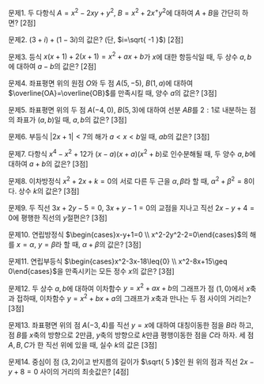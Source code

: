 

문제1. 두 다항식 $A=x^2-2xy+y^2$, $B=x^2+2x^+y^2$에 대하여 $A+B$을 간단히 하면? [2점]



문제2. $(3+i)+(1-3i)$의 값은? (단, $i=\sqrt{ -1 }$) [2점]



문제3. 등식 $x(x+1)+2(x+1)=x^2+ax+b$가 $x$에 대한 항등식일 때, 두 상수 $a, b$에 대하여 $a-b$의 값은? [2점]



문제4. 좌표평면 위의 원점 $O$와 두 점 $A(5, -5)$, $B(1, a)$에 대하여 $\overline{OA}=\overline{OB}$를 만족시킬 때, 양수 $a$의 값은? [3점]



문제5. 좌표평면 위의 두 점 $A(-4, 0)$, $B(5, 3)$에 대하여 선분 $AB$를 $2:1$로 내분하는 점의 좌표가 $(a, b)$일 때, $a, b$의 값은? [3점]



문제6. 부등식 $\lvert 2x+1\rvert<7$의 해가 $a<x<b$일 때, $ab$의 값은? [3점]



문제7. 다항식 $x^4-x^2+12$가 $(x-a)(x+a)(x^2+b)$로 인수분해될 때, 두 양수 $a, b$에 대하여 $a+b$의 값은? [3점]



문제8. 이차방정식 $x^2+2x+k=0$의 서로 다른 두 근을 $\alpha, \beta$라 할 때, $\alpha^2+\beta^2=8$이다. 상수 $k$의 값은? [3점]



문제9. 두 직선 $3x+2y-5=0$, $3x+y-1=0$의 교점을 지나고 직선 $2x-y+4=0$에 평행한 직선의 $y$절편은? [3점]



문제10. 연립방정식 $\begin{cases}x-y+1=0 \\ x^2-2y^2-2=0\end{cases}$의 해를 $x=\alpha$, $y=\beta$라 할 때, $\alpha+\beta$의 값은? [3점]



문제11. 연립부등식 $\begin{cases}x^2-3x-18\leq{0} \\ x^2-8x+15\geq 0\end{cases}$을 만족시키는 모든 정수 $x$의 값은? [3점]



문제12. 두 상수 $a, b$에 대하여 이차함수 $y=x^2+ax+b$의 그래프가 점 $(1, 0)$에서 $x$축과 접하때, 이차함수 $y=x^2+bx+a$의 그래프가 $x$축과 만나는 두 점 사이의 거리는? [3점]



문제13. 좌표평면 위의 점 $A(-3, 4)$를 직선 $y=x$에 대하여 대칭이동한 점을 $B$라 하고, 점 $B$를 $x$축의 방향으로 $2$만큼, $y$축의 방향으로 $k$만큼 평행이동한 점을 $C$라 하자. 세 점 $A, B, C$가 한 직선 위에 있을 때, 실수 $k$의 값은 [3점]



문제14. 중심이 점 $(3, 2)$이고 반지름의 길이가 $\sqrt{ 5 }$인 원 위의 점과 직선 $2x-y+8=0$ 사이의 거리의 최솟값은? [4점]



